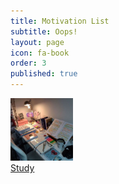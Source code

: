 ```yaml
---
title: Motivation List
subtitle: Oops!
layout: page
icon: fa-book
order: 3
published: true
---
```

<html>
<head>
<meta name="viewport" content="width=device-width, initial-scale=1">
<style>
.container {
  position: relative;
  width: 50%;
}

.image {
  opacity: 1;
  display: block;
  width: 100%;
  height: auto;
  transition: .5s ease;
  backface-visibility: hidden;
}

.middle {
  transition: .5s ease;
  opacity: 0;
  position: absolute;
  top: 50%;
  left: 50%;
  transform: translate(-50%, -50%);
  -ms-transform: translate(-50%, -50%);
  text-align: center;
}

.container:hover .image {
  opacity: 0.3;
}

.container:hover .middle {
  opacity: 1;
}

.text {
  background-color: #D291BC;
  color: white;
  font-size: 16px;
  padding: 16px 32px;
}
</style>
</head>
<body>

<div class="container">
  <!--<img src="assets/images/study.jpg" alt="Avatar" class="image" style="width:100%">-->
  <a href="https://ami-az.github.io/">
<img border="0" alt="W3Schools" src="assets/images/study.jpg" width="100" height="100">
  <div class="left">
    <div class="text">Study</div>
  </div>
</div>
</body>
</html>
